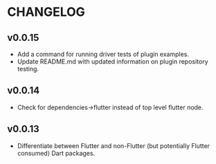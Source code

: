 # CHANGELOG

## v0.0.15

- Add a command for running driver tests of plugin examples.
- Update README.md with updated information on plugin repository testing.

## v0.0.14

- Check for dependencies->flutter instead of top level flutter node.

## v0.0.13

- Differentiate between Flutter and non-Flutter (but potentially Flutter consumed) Dart packages.
